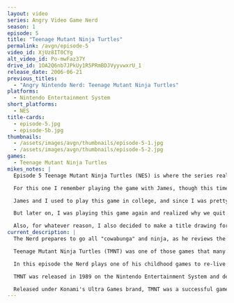```yaml
---
layout: video
series: Angry Video Game Nerd
season: 1
episode: 5
title: "Teenage Mutant Ninja Turtles"
permalink: /avgn/episode-5
video_id: XjUz8IT0CYg
alt_video_id: Po-mwFaz37Y
drive_id: 1OA2Q6nb7JPkUy1R5PRmBDJVyyvwxrU_1
release_date: 2006-06-21
previous_titles:
  - "Angry Nintendo Nerd: Teenage Mutant Ninja Turtles"
platforms:
  - Nintendo Entertainment System
short_platforms:
  - NES
title-cards:
  - episode-5.jpg
  - episode-5b.jpg
thumbnails:
  - /assets/images/avgn/thumbnails/episode-5-1.jpg
  - /assets/images/avgn/thumbnails/episode-5-2.jpg
games:
  - Teenage Mutant Ninja Turtles
mikes_notes: |
  Episode 5 Teenage Mutant Ninja Turtles (NES) is where the series really took off and it became an internet phenomenon. This was the first episode to premiere on ScrewAttack.com. (From episode 5 to episode 19 they appeared first on ScrewAttack, and then hit Youtube a week later.)

  For this one I remember playing the game with James, though this time we got the footage to appear larger on the TV instead of having to record it on the small LCD screen like the Roger Rabbit episode.

  James and I used to play this game in college, and since I was pretty good at the game, he had me help record the gameplay footage. Though we ended up quitting before we got to the Technodrome. I knew I had beaten this game in the past, so it confused me for quite a while why we decided to give up.

  But later on, I was playing this game again and realized why we quit. I did a video called “TMNT Technodrome Trick” and while playing, I learned that the man hole covers that take yo to the Technodrome are random. Meaning any one of them could take you there. And when we played the game back in 2006 for this episode, we kept going to the same manhole. And that’s why we never found the Technodrome. That was always a regret of ours that we didn’t show the Technodrome. And it’s why we went back and showed it for Episode 94.

  Also, for whatever reason, I also decided to make a title drawing for this video while James was editing it. So this is the first episode to have one of my title cards.
current_description: |
  The Nerd prepares to go all "cowabunga" and ninja, as he reviews the game Teenage Mutant Ninja Turtles for the NES. This is Angry Video Game Nerd episode 5.

  Teenage Mutant Ninja Turtles (TMNT) was one of those games that many kids wanted growing up in the 80's. It had the characters, the action, the look, the sound and even the pizza...or did it? Well let's find out how they screwed this one up.

  In this episode the Nerd plays one of his childhood games to re-live the torment that is TMNT for the NES. He tries his best at fighting, jumping and swimming his way to defeat the insidious Shredder. Teased by out of reach pizza, taunted by impossible jumps, enraged by electric seaweed, what could possibly go wrong?

  TMNT was released in 1989 on the Nintendo Entertainment System and developed by Konami. The game is centered on platforming action in which the player has to go through a series of Castlevania like levels to complete the game. As per Turtles fashion pizza restores life points and getting hit by enemies decreases it. Getting hit enough times knocks out the Turtle so the player has to select another until all 4 Turtles are dead.

  Released under Konami's Ultra Games brand, TMNT was a successful game but lacked overall quality, with glitches and unusual game design. However, due its success the game managed to get a sequel, TMNT 2, but that was a port of the original Arcade game however.
---
```


